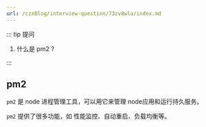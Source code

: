 ```yaml
---
url: /czxBlog/interview-question/73zv8wla/index.md
---
```

::: tip 提问

1. 什么是 pm2 ?

:::

## pm2

`pm2` 是 node 进程管理工具，可以用它来管理 node应用和运行持久服务。

`pm2` 提供了很多功能，如 性能监控、自动重启、负载均衡等。
